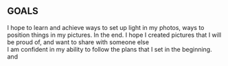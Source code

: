 ## GOALS
I hope to learn and achieve ways to set up light in my photos, ways to position things in my pictures. In the end. I hope I created pictures that I will be proud of, and want to share with someone else  
I am confident in my ability to  follow the plans that I set in the beginning. and  